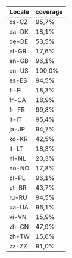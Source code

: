 ﻿| Locale | coverage |
| ------ | -------- |
| cs-CZ | 95,7% |
| da-DK | 18,1% |
| de-DE | 53,5% |
| el-GR | 17,6% |
| en-GB | 96,1% |
| en-US | 100,0% |
| es-ES | 94,5% |
| fi-FI | 18,3% |
| fr-CA | 18,9% |
| fr-FR | 99,8% |
| it-IT | 95,4% |
| ja-JP | 94,7% |
| ko-KR | 42,5% |
| lt-LT | 18,3% |
| nl-NL | 20,3% |
| no-NO | 17,8% |
| pl-PL | 96,1% |
| pt-BR | 43,7% |
| ru-RU | 94,5% |
| ua-UA | 96,1% |
| vi-VN | 15,9% |
| zh-CN | 47,9% |
| zh-TW | 15,6% |
| zz-ZZ | 91,0% |

